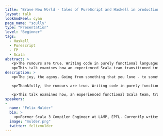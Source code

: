 ```yaml
---
title: "Brave New World - tales of PureScript and Haskell in production"
layout: talk
lookAndFeel: cyan
page_name: "scully"
type: "Presentation"
level: "Beginner"
tags: 
  - Haskell
  - Purescript
  - FP
  - Scala
abstract: >
   <p>The rumours are true. Writing code in purely functional languages tends to produce code that is much easier to read, modify and reason about.</p>
   <p>This talk examines how an experienced Scala team transitioned into writing production code using PureScript in AWS lambda, and services using Haskell.</p>
description: >
   <p>The joy, the agony. Going from something that you love - to something you think will fit your problem area better is not always straightforward.</p>

   <p>Thankfully, the rumours are true. Writing code in purely functional languages tends to produce code that is much easier to read, modify and reason about. But simpler doesn’t mean easy and there are things we’ve had to learn to live without.</p>

   <p>This talk examines how, an experienced functional Scala team, transitioned into writing production code using PureScript and Haskell, as well as the challenges faced along the way.</p>
speakers:
-
  name: "Felix Mulder"
  bio: >
    <p>Former Scala 3 Compiler Engineer at LAMP, EPFL. Currently writes code for Snoop Dogg, building the next generation of banking at the Swedish payments company Klarna.</p
  image: "mulder.png"
  twitter: felixmulder
---
```

